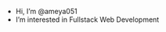 - Hi, I’m @ameya051
- I’m interested in Fullstack Web Development


<!---
ameya051/ameya051 is a ✨ special ✨ repository because its `README.md` (this file) appears on your GitHub profile.
You can click the Preview link to take a look at your changes.
--->
